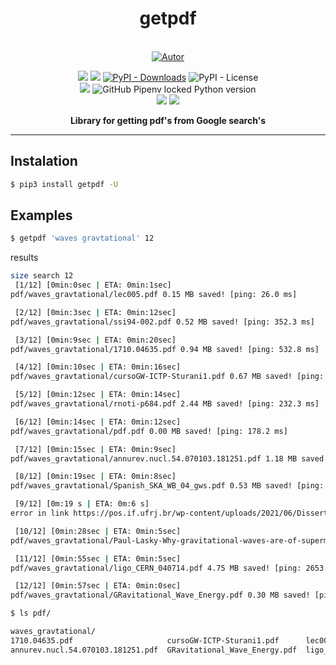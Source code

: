 
<h1 align='center'>getpdf</h1>
<p align='center'>

<br/>
<a href="https://github.com/perseu912"><img title="Autor" src="https://img.shields.io/badge/Autor-reinan_br-blue.svg?style=for-the-badge&logo=github"></a>
<br/>
<p align='center'>
<!-- github dados -->
<!-- sites de pacotes -->
<a href='https://pypi.org/project/noaawc/'><img src='https://img.shields.io/pypi/v/getpdf'></a>
<a href='#'><img src='https://img.shields.io/pypi/wheel/getpdf'></a>
<a href='#'><img alt="PyPI - Downloads" src="https://img.shields.io/pypi/dm/getpdf"></a>
<img alt="PyPI - License" src="https://img.shields.io/pypi/l/getpdf">
<br/>


<img src='https://img.shields.io/badge/system-linux%20%7C%20deb-brightgreen'>

<img alt="GitHub Pipenv locked Python version" src="https://img.shields.io/github/pipenv/locked/python-version/perseu912/getpdf">

<br/>
<!-- outros premios e analises -->
<!-- <a href='#'><img alt="CodeFactor Grade" src="https://img.shields.io/codefactor/grade/github/perseu912/noawclg?logo=codefactor">
</a> -->
<!-- redes sociais -->
<a href='https://instagram.com/gpftc_ifsertao/'><img src='https://shields.io/badge/insta-gpftc_ifsertao-darkviolet?logo=instagram&style=flat'></a>
<a href='https://discord.gg/pFZP86gvEm'><img src='https://img.shields.io/discord/856582838467952680.svg?label=discord&logo=discord'></a>

</p>
</p>
<p align='center'> <b>Library for getting pdf's from Google search's</b></p>
<hr/>

## Instalation

```sh
$ pip3 install getpdf -U
```

## Examples

```sh
$ getpdf 'waves gravtational' 12
```

results

```sh
size search 12
 [1/12] [0min:0sec | ETA: 0min:1sec] 
pdf/waves_gravtational/lec005.pdf 0.15 MB saved! [ping: 26.0 ms] 

 [2/12] [0min:3sec | ETA: 0min:12sec] 
pdf/waves_gravtational/ssi94-002.pdf 0.52 MB saved! [ping: 352.3 ms] 

 [3/12] [0min:9sec | ETA: 0min:20sec] 
pdf/waves_gravtational/1710.04635.pdf 0.94 MB saved! [ping: 532.8 ms] 

 [4/12] [0min:10sec | ETA: 0min:16sec] 
pdf/waves_gravtational/cursoGW-ICTP-Sturani1.pdf 0.67 MB saved! [ping: 100.2 ms] 

 [5/12] [0min:12sec | ETA: 0min:14sec] 
pdf/waves_gravtational/rnoti-p684.pdf 2.44 MB saved! [ping: 232.3 ms] 

 [6/12] [0min:14sec | ETA: 0min:12sec] 
pdf/waves_gravtational/pdf.pdf 0.00 MB saved! [ping: 178.2 ms] 

 [7/12] [0min:15sec | ETA: 0min:9sec] 
pdf/waves_gravtational/annurev.nucl.54.070103.181251.pdf 1.18 MB saved! [ping: 113.8 ms] 

 [8/12] [0min:19sec | ETA: 0min:8sec] 
pdf/waves_gravtational/Spanish_SKA_WB_04_gws.pdf 0.53 MB saved! [ping: 396.1 ms] 

 [9/12] [0m:19 s | ETA: 0m:6 s] 
error in link https://pos.if.ufrj.br/wp-content/uploads/2021/06/Dissertacao-Joao-Cavedagne-Lobato-preliminar.pdf error: <class 'requests.exceptions.SSLError'> 

 [10/12] [0min:28sec | ETA: 0min:5sec] 
pdf/waves_gravtational/Paul-Lasky-Why-gravitational-waves-are-of-supermassive-importance.pdf 11.85 MB saved! [ping: 922.9 ms] 

 [11/12] [0min:55sec | ETA: 0min:5sec] 
pdf/waves_gravtational/ligo_CERN_040714.pdf 4.75 MB saved! [ping: 2653.9 ms] 

 [12/12] [0min:57sec | ETA: 0min:0sec] 
pdf/waves_gravtational/GRavitational_Wave_Energy.pdf 0.30 MB saved! [ping: 228.6 ms] 
```

```sh
$ ls pdf/
```

```sh
waves_gravtational/                                                                                                                              
1710.04635.pdf                     cursoGW-ICTP-Sturani1.pdf      lec005.pdf            Paul-Lasky-Why-gravitational-waves-are-of-supermassive-importance.pdf  rnoti-p684.pdf             ssi94-002.pdf
annurev.nucl.54.070103.181251.pdf  GRavitational_Wave_Energy.pdf  ligo_CERN_040714.pdf  pdf.pdf                                                                Spanish_SKA_WB_04_gws.pdf
```